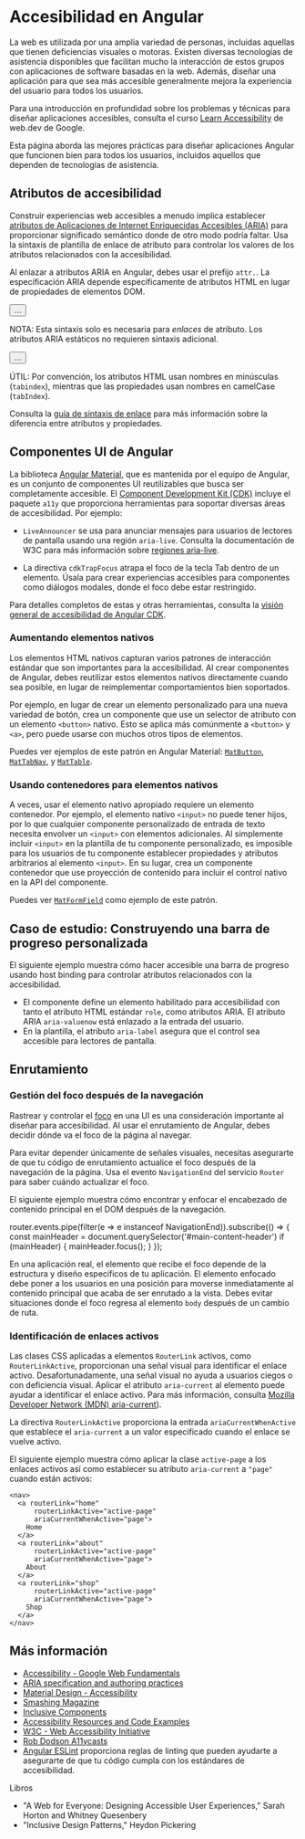 # Accesibilidad en Angular

La web es utilizada por una amplia variedad de personas, incluidas aquellas que tienen deficiencias visuales o motoras.
Existen diversas tecnologías de asistencia disponibles que facilitan mucho la interacción de estos grupos con aplicaciones de software basadas en la web.
Además, diseñar una aplicación para que sea más accesible generalmente mejora la experiencia del usuario para todos los usuarios.

Para una introducción en profundidad sobre los problemas y técnicas para diseñar aplicaciones accesibles, consulta el curso [Learn Accessibility](https://web.dev/learn/accessibility/) de web.dev de Google.

Esta página aborda las mejores prácticas para diseñar aplicaciones Angular que funcionen bien para todos los usuarios, incluidos aquellos que dependen de tecnologías de asistencia.

## Atributos de accesibilidad

<!-- TODO: add link once attribute binding guide is implemented -->
Construir experiencias web accesibles a menudo implica establecer [atributos de Aplicaciones de Internet Enriquecidas Accesibles (ARIA)](https://web.dev/learn/accessibility/aria-html/) para proporcionar significado semántico donde de otro modo podría faltar.
Usa la sintaxis de plantilla de enlace de atributo para controlar los valores de los atributos relacionados con la accesibilidad.

Al enlazar a atributos ARIA en Angular, debes usar el prefijo `attr.`. La especificación ARIA depende específicamente de atributos HTML en lugar de propiedades de elementos DOM.

<docs-code language="html">
<!-- Usa attr. al enlazar a un atributo ARIA -->
<button [attr.aria-label]="myActionLabel">…</button>
</docs-code>

NOTA: Esta sintaxis solo es necesaria para *enlaces* de atributo.
Los atributos ARIA estáticos no requieren sintaxis adicional.

<docs-code language="html">
<!-- Los atributos ARIA estáticos no requieren sintaxis adicional -->
<button aria-label="Save document">…</button>
</docs-code>

ÚTIL: Por convención, los atributos HTML usan nombres en minúsculas (`tabindex`), mientras que las propiedades usan nombres en camelCase (`tabIndex`).

<!-- TODO: add link once attribute binding guide implemented -->
Consulta la [guía de sintaxis de enlace](guide/templates) para más información sobre la diferencia entre atributos y propiedades.

## Componentes UI de Angular

La biblioteca [Angular Material](https://material.angular.dev), que es mantenida por el equipo de Angular, es un conjunto de componentes UI reutilizables que busca ser completamente accesible.
El [Component Development Kit (CDK)](https://material.angular.dev/cdk/categories) incluye el paquete `a11y` que proporciona herramientas para soportar diversas áreas de accesibilidad.
Por ejemplo:

* `LiveAnnouncer` se usa para anunciar mensajes para usuarios de lectores de pantalla usando una región `aria-live`.
    Consulta la documentación de W3C para más información sobre [regiones aria-live](https://www.w3.org/WAI/PF/aria-1.1/states_and_properties#aria-live).

* La directiva `cdkTrapFocus` atrapa el foco de la tecla Tab dentro de un elemento.
    Úsala para crear experiencias accesibles para componentes como diálogos modales, donde el foco debe estar restringido.

Para detalles completos de estas y otras herramientas, consulta la [visión general de accesibilidad de Angular CDK](https://material.angular.dev/cdk/a11y/overview).

### Aumentando elementos nativos

Los elementos HTML nativos capturan varios patrones de interacción estándar que son importantes para la accesibilidad.
Al crear componentes de Angular, debes reutilizar estos elementos nativos directamente cuando sea posible, en lugar de reimplementar comportamientos bien soportados.

Por ejemplo, en lugar de crear un elemento personalizado para una nueva variedad de botón, crea un componente que use un selector de atributo con un elemento `<button>` nativo.
Esto se aplica más comúnmente a `<button>` y `<a>`, pero puede usarse con muchos otros tipos de elementos.

Puedes ver ejemplos de este patrón en Angular Material:
[`MatButton`](https://github.com/angular/components/blob/main/src/material/button/button.ts#L33C3-L36C5), [`MatTabNav`](https://github.com/angular/components/blob/main/src/material/tabs/tab-nav-bar/tab-nav-bar.ts#L62), y [`MatTable`](https://github.com/angular/components/blob/main/src/material/table/table.ts#L40).

### Usando contenedores para elementos nativos

A veces, usar el elemento nativo apropiado requiere un elemento contenedor.
Por ejemplo, el elemento nativo `<input>` no puede tener hijos, por lo que cualquier componente personalizado de entrada de texto necesita envolver un `<input>` con elementos adicionales.
Al simplemente incluir `<input>` en la plantilla de tu componente personalizado, es imposible para los usuarios de tu componente establecer propiedades y atributos arbitrarios al elemento `<input>`.
En su lugar, crea un componente contenedor que use proyección de contenido para incluir el control nativo en la API del componente.

Puedes ver [`MatFormField`](https://material.angular.dev/components/form-field/overview) como ejemplo de este patrón.

## Caso de estudio: Construyendo una barra de progreso personalizada

El siguiente ejemplo muestra cómo hacer accesible una barra de progreso usando host binding para controlar atributos relacionados con la accesibilidad.

* El componente define un elemento habilitado para accesibilidad con tanto el atributo HTML estándar `role`, como atributos ARIA.
    El atributo ARIA `aria-valuenow` está enlazado a la entrada del usuario.
* En la plantilla, el atributo `aria-label` asegura que el control sea accesible para lectores de pantalla.

<docs-code-multifile>
  <docs-code
    path="adev/src/content/examples/accessibility/src/app/progress-bar.component.ts"
    language="ts"
    linenums
    highlight="[12, 20]"/>
  <docs-code
    path="adev/src/content/examples/accessibility/src/app/app.component.html"
    language="html"
    linenums
    highlight="[8, 9]"/>
</docs-code-multifile>

## Enrutamiento

### Gestión del foco después de la navegación

Rastrear y controlar el [foco](https://web.dev/learn/accessibility/focus/) en una UI es una consideración importante al diseñar para accesibilidad.
Al usar el enrutamiento de Angular, debes decidir dónde va el foco de la página al navegar.

Para evitar depender únicamente de señales visuales, necesitas asegurarte de que tu código de enrutamiento actualice el foco después de la navegación de la página.
Usa el evento `NavigationEnd` del servicio `Router` para saber cuándo actualizar el foco.

El siguiente ejemplo muestra cómo encontrar y enfocar el encabezado de contenido principal en el DOM después de la navegación.

<docs-code language="typescript">

router.events.pipe(filter(e => e instanceof NavigationEnd)).subscribe(() => {
  const mainHeader = document.querySelector('#main-content-header')
  if (mainHeader) {
    mainHeader.focus();
  }
});

</docs-code>

En una aplicación real, el elemento que recibe el foco depende de la estructura y diseño específicos de tu aplicación.
El elemento enfocado debe poner a los usuarios en una posición para moverse inmediatamente al contenido principal que acaba de ser enrutado a la vista.
Debes evitar situaciones donde el foco regresa al elemento `body` después de un cambio de ruta.

### Identificación de enlaces activos

Las clases CSS aplicadas a elementos `RouterLink` activos, como `RouterLinkActive`, proporcionan una señal visual para identificar el enlace activo.
Desafortunadamente, una señal visual no ayuda a usuarios ciegos o con deficiencia visual.
Aplicar el atributo `aria-current` al elemento puede ayudar a identificar el enlace activo.
Para más información, consulta [Mozilla Developer Network (MDN) aria-current](https://developer.mozilla.org/docs/Web/Accessibility/ARIA/Attributes/aria-current)).

La directiva `RouterLinkActive` proporciona la entrada `ariaCurrentWhenActive` que establece el `aria-current` a un valor especificado cuando el enlace se vuelve activo.

El siguiente ejemplo muestra cómo aplicar la clase `active-page` a los enlaces activos así como establecer su atributo `aria-current` a `"page"` cuando están activos:

```angular-html
<nav>
  <a routerLink="home"
      routerLinkActive="active-page"
      ariaCurrentWhenActive="page">
    Home
  </a>
  <a routerLink="about"
      routerLinkActive="active-page"
      ariaCurrentWhenActive="page">
    About
  </a>
  <a routerLink="shop"
      routerLinkActive="active-page"
      ariaCurrentWhenActive="page">
    Shop
  </a>
</nav>
```

<!-- vale Angular.Angular_Spelling = NO -->

## Más información

* [Accessibility - Google Web Fundamentals](https://developers.google.com/web/fundamentals/accessibility)
* [ARIA specification and authoring practices](https://www.w3.org/TR/wai-aria)
* [Material Design - Accessibility](https://material.io/design/usability/accessibility.html)
* [Smashing Magazine](https://www.smashingmagazine.com/search/?q=accessibility)
* [Inclusive Components](https://inclusive-components.design)
* [Accessibility Resources and Code Examples](https://dequeuniversity.com/resources)
* [W3C - Web Accessibility Initiative](https://www.w3.org/WAI/people-use-web)
* [Rob Dodson A11ycasts](https://www.youtube.com/watch?v=HtTyRajRuyY)
* [Angular ESLint](https://github.com/angular-eslint/angular-eslint#functionality) proporciona reglas de linting que pueden ayudarte a asegurarte de que tu código cumpla con los estándares de accesibilidad.

<!-- vale Angular.Angular_Spelling = YES -->

Libros

<!-- vale Angular.Google_Quotes = NO -->

* "A Web for Everyone: Designing Accessible User Experiences," Sarah Horton and Whitney Quesenbery
* "Inclusive Design Patterns," Heydon Pickering

<!-- vale Angular.Google_Quotes = YES -->
